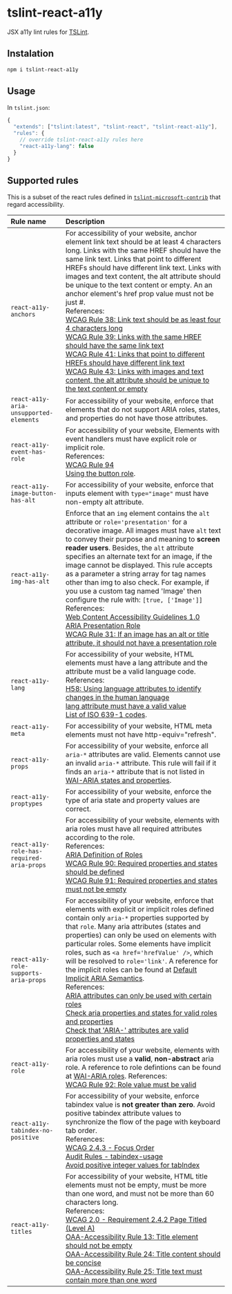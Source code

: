 # tslint-react-a11y

JSX a11y lint rules for [TSLint](https://github.com/palantir/tslint).

## Instalation

```bash
npm i tslint-react-a11y
```

## Usage

In `tslint.json`:

```js
{
  "extends": ["tslint:latest", "tslint-react", "tslint-react-a11y"],
  "rules": {
    // override tslint-react-a11y rules here
    "react-a11y-lang": false
  }
}
```

## Supported rules

This is a subset of the react rules defined in [`tslint-microsoft-contrib`](https://github.com/Microsoft/tslint-microsoft-contrib) that regard accessibility.

Rule name | Description
:---------- | :------------
`react-a11y-anchors` | For accessibility of your website, anchor element link text should be at least 4 characters long. Links with the same HREF should have the same link text. Links that point to different HREFs should have different link text. Links with images and text content, the alt attribute should be unique to the text content or empty. An an anchor element's href prop value must not be just #. <br/>References:<br/>[WCAG Rule 38: Link text should be as least four 4 characters long](http://oaa-accessibility.org/wcag20/rule/38/)<br/>[WCAG Rule 39: Links with the same HREF should have the same link text](http://oaa-accessibility.org/wcag20/rule/39/)<br/>[WCAG Rule 41: Links that point to different HREFs should have different link text](http://oaa-accessibility.org/wcag20/rule/41/)<br/>[WCAG Rule 43: Links with images and text content, the alt attribute should be unique to the text content or empty](http://oaa-accessibility.org/wcag20/rule/43/)<br/>
`react-a11y-aria-unsupported-elements` | For accessibility of your website, enforce that elements that do not support ARIA roles, states, and properties do not have those attributes.
`react-a11y-event-has-role` | For accessibility of your website, Elements with event handlers must have explicit role or implicit role.<br/>References:<br/>[WCAG Rule 94](http://oaa-accessibility.org/wcag20/rule/94/)<br/>[Using the button role](https://developer.mozilla.org/en-US/docs/Web/Accessibility/ARIA/ARIA_Techniques/Using_the_button_role).
`react-a11y-image-button-has-alt` | For accessibility of your website, enforce that inputs element with `type="image"` must have non-empty alt attribute.
`react-a11y-img-has-alt` | Enforce that an `img` element contains the `alt` attribute or `role='presentation'` for a decorative image. All images must have `alt` text to convey their purpose and meaning to **screen reader users**. Besides, the `alt` attribute specifies an alternate text for an image, if the image cannot be displayed. This rule accepts as a parameter a string array for tag names other than img to also check. For example, if you use a custom tag named 'Image' then configure the rule with: `[true, ['Image']]`<br/>References:<br/>[Web Content Accessibility Guidelines 1.0](https://www.w3.org/TR/WCAG10/wai-pageauth.html#tech-text-equivalent)<br/>[ARIA Presentation Role](https://www.w3.org/TR/wai-aria/roles#presentation)<br/>[WCAG Rule 31: If an image has an alt or title attribute, it should not have a presentation role](http://oaa-accessibility.org/wcag20/rule/31/)
`react-a11y-lang` | For accessibility of your website, HTML elements must have a lang attribute and the attribute must be a valid language code.<br/>References:<br/>[H58: Using language attributes to identify changes in the human language](https://www.w3.org/TR/WCAG20-TECHS/H58.html)<br/>[lang attribute must have a valid value](https://dequeuniversity.com/rules/axe/1.1/valid-lang)<br/>[List of ISO 639-1 codes](https://en.wikipedia.org/wiki/List_of_ISO_639-1_codes).
`react-a11y-meta` | For accessibility of your website, HTML meta elements must not have http-equiv="refresh".
`react-a11y-props` | For accessibility of your website, enforce all `aria-*` attributes are valid. Elements cannot use an invalid `aria-*` attribute. This rule will fail if it finds an `aria-*` attribute that is not listed in [WAI-ARIA states and properties](https://www.w3.org/TR/wai-aria/states_and_properties#state_prop_def).
`react-a11y-proptypes` | For accessibility of your website, enforce the type of aria state and property values are correct.
`react-a11y-role-has-required-aria-props` | For accessibility of your website, elements with aria roles must have all required attributes according to the role. <br/>References:<br/>[ARIA Definition of Roles](https://www.w3.org/TR/wai-aria/roles#role_definitions)<br/>[WCAG Rule 90: Required properties and states should be defined](http://oaa-accessibility.org/wcag20/rule/90/)<br/>[WCAG Rule 91: Required properties and states must not be empty](http://oaa-accessibility.org/wcag20/rule/91/)<br/>
`react-a11y-role-supports-aria-props` | For accessibility of your website, enforce that elements with explicit or implicit roles defined contain only `aria-*` properties supported by that `role`. Many aria attributes (states and properties) can only be used on elements with particular roles. Some elements have implicit roles, such as `<a href='hrefValue' />`, which will be resolved to `role='link'`. A reference for the implicit roles can be found at [Default Implicit ARIA Semantics](https://www.w3.org/TR/html-aria/#sec-strong-native-semantics). <br/>References: <br/>[ARIA attributes can only be used with certain roles](http://oaa-accessibility.org/wcag20/rule/87/)<br/>[Check aria properties and states for valid roles and properties](http://oaa-accessibility.org/wcag20/rule/84/)<br/>[Check that 'ARIA-' attributes are valid properties and states](http://oaa-accessibility.org/wcag20/rule/93/)
`react-a11y-role` | For accessibility of your website, elements with aria roles must use a **valid**, **non-abstract** aria role. A reference to role defintions can be found at [WAI-ARIA roles](https://www.w3.org/TR/wai-aria/roles#role_definitions). References:<br/>[WCAG Rule 92: Role value must be valid](http://oaa-accessibility.org/wcag20/rule/92/)
`react-a11y-tabindex-no-positive` | For accessibility of your website, enforce tabindex value is **not greater than zero**. Avoid positive tabindex attribute values to synchronize the flow of the page with keyboard tab order.<br/>References:<br/>[WCAG 2.4.3 - Focus Order](https://www.w3.org/TR/2008/REC-WCAG20-20081211/#navigation-mechanisms-focus-order)<br/>[Audit Rules - tabindex-usage](https://github.com/GoogleChrome/accessibility-developer-tools/wiki/Audit-Rules#tabindex-usage)<br/>[Avoid positive integer values for tabIndex](https://github.com/GoogleChrome/accessibility-developer-tools/wiki/Audit-Rules#ax_focus_03)
`react-a11y-titles` | For accessibility of your website, HTML title elements must not be empty, must be more than one word, and must not be more than 60 characters long.<br/>References:<br/>[WCAG 2.0 - Requirement 2.4.2 Page Titled (Level A)](http://www.w3.org/TR/WCAG20/#navigation-mechanisms-title)<br/>[OAA-Accessibility Rule 13: Title element should not be empty](http://oaa-accessibility.org/wcag20/rule/13/)<br/>[OAA-Accessibility Rule 24: Title content should be concise](http://oaa-accessibility.org/wcag20/rule/24/)<br/>[OAA-Accessibility Rule 25: Title text must contain more than one word](http://oaa-accessibility.org/wcag20/rule/25/)<br/>
